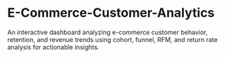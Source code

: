 # E-Commerce-Customer-Analytics
An interactive dashboard analyzing e-commerce customer behavior, retention, and revenue trends using cohort, funnel, RFM, and return rate analysis for actionable insights.
